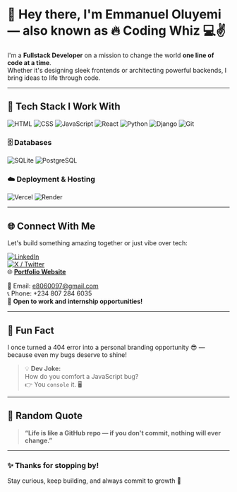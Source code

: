 # 👋 Hey there, I'm Emmanuel Oluyemi — also known as 🔥 Coding Whiz 💻✌️

I'm a **Fullstack Developer** on a mission to change the world **one line of code at a time**.  
Whether it's designing sleek frontends or architecting powerful backends, I bring ideas to life through code.

---

## 🚀 Tech Stack I Work With
![HTML](https://img.shields.io/badge/-HTML-E34F26?style=flat&logo=html5&logoColor=white)
![CSS](https://img.shields.io/badge/-CSS-1572B6?style=flat&logo=css3&logoColor=white)
![JavaScript](https://img.shields.io/badge/-JavaScript-F7DF1E?style=flat&logo=javascript&logoColor=black)
![React](https://img.shields.io/badge/-React-20232A?style=flat&logo=react&logoColor=61DAFB)
![Python](https://img.shields.io/badge/-Python-3776AB?style=flat&logo=python&logoColor=white)
![Django](https://img.shields.io/badge/-Django-092E20?style=flat&logo=django&logoColor=white)
![Git](https://img.shields.io/badge/-Git-F05032?style=flat&logo=git&logoColor=white)

### 🗄️ Databases
![SQLite](https://img.shields.io/badge/-SQLite-003B57?style=flat&logo=sqlite&logoColor=white)
![PostgreSQL](https://img.shields.io/badge/-PostgreSQL-336791?style=flat&logo=postgresql&logoColor=white)

### ☁️ Deployment & Hosting
![Vercel](https://img.shields.io/badge/-Vercel-000000?style=flat&logo=vercel&logoColor=white)
![Render](https://img.shields.io/badge/-Render-46E3B7?style=flat&logo=render&logoColor=white)

---

## 🌐 Connect With Me
Let's build something amazing together or just vibe over tech:

[![LinkedIn](https://img.shields.io/badge/-LinkedIn-0077B5?style=flat&logo=linkedin&logoColor=white)](https://www.linkedin.com/in/emmanuel-oluyemi-9116a4300)  
[![X / Twitter](https://img.shields.io/badge/-@IAMCodingWhiz-1DA1F2?style=flat&logo=twitter&logoColor=white)](https://x.com/IAMCodingWhiz)  
🌐 [**Portfolio Website**](https://portfolio1-gray-two.vercel.app)

📧 Email: e8060097@gmail.com  
📞 Phone: +234 807 284 6035  
🚀 **Open to work and internship opportunities!**

---

## 🎉 Fun Fact
I once turned a 404 error into a personal branding opportunity 😎 — because even my bugs deserve to shine!

> 💡 **Dev Joke:**  
> How do you comfort a JavaScript bug?  
> 👉 You `console` it. 🖥️

---

## 💬 Random Quote
> **“Life is like a GitHub repo — if you don't commit, nothing will ever change.”**

---

### ✨ Thanks for stopping by!  
Stay curious, keep building, and always commit to growth 🚀

